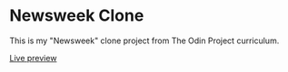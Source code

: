 # Newsweek Clone

This is my "Newsweek" clone project from The Odin Project curriculum.

[Live preview](https://ribaishtiaq.github.io/Newsweek/)
